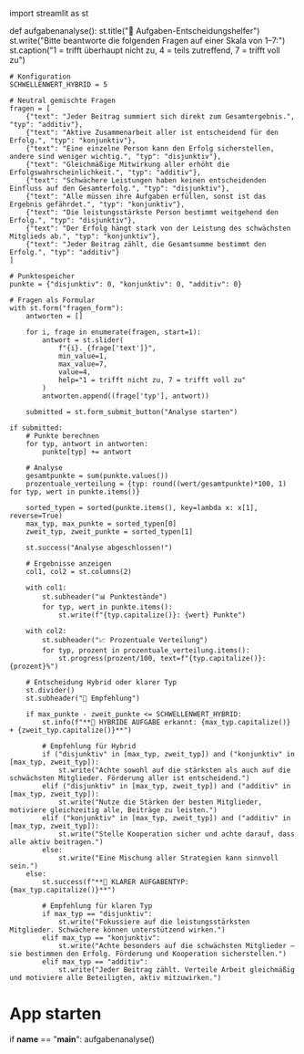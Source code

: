 import streamlit as st

def aufgabenanalyse():
    st.title("🎯 Aufgaben-Entscheidungshelfer")
    st.write("Bitte beantworte die folgenden Fragen auf einer Skala von 1–7:")
    st.caption("1 = trifft überhaupt nicht zu, 4 = teils zutreffend, 7 = trifft voll zu")
    
    # Konfiguration
    SCHWELLENWERT_HYBRID = 5

    # Neutral gemischte Fragen
    fragen = [
        {"text": "Jeder Beitrag summiert sich direkt zum Gesamtergebnis.", "typ": "additiv"},
        {"text": "Aktive Zusammenarbeit aller ist entscheidend für den Erfolg.", "typ": "konjunktiv"},
        {"text": "Eine einzelne Person kann den Erfolg sicherstellen, andere sind weniger wichtig.", "typ": "disjunktiv"},
        {"text": "Gleichmäßige Mitwirkung aller erhöht die Erfolgswahrscheinlichkeit.", "typ": "additiv"},
        {"text": "Schwächere Leistungen haben keinen entscheidenden Einfluss auf den Gesamterfolg.", "typ": "disjunktiv"},
        {"text": "Alle müssen ihre Aufgaben erfüllen, sonst ist das Ergebnis gefährdet.", "typ": "konjunktiv"},
        {"text": "Die leistungsstärkste Person bestimmt weitgehend den Erfolg.", "typ": "disjunktiv"},
        {"text": "Der Erfolg hängt stark von der Leistung des schwächsten Mitglieds ab.", "typ": "konjunktiv"},
        {"text": "Jeder Beitrag zählt, die Gesamtsumme bestimmt den Erfolg.", "typ": "additiv"}
    ]

    # Punktespeicher
    punkte = {"disjunktiv": 0, "konjunktiv": 0, "additiv": 0}
    
    # Fragen als Formular
    with st.form("fragen_form"):
        antworten = []
        
        for i, frage in enumerate(fragen, start=1):
            antwort = st.slider(
                f"{i}. {frage['text']}",
                min_value=1,
                max_value=7,
                value=4,
                help="1 = trifft nicht zu, 7 = trifft voll zu"
            )
            antworten.append((frage['typ'], antwort))
        
        submitted = st.form_submit_button("Analyse starten")
    
    if submitted:
        # Punkte berechnen
        for typ, antwort in antworten:
            punkte[typ] += antwort

        # Analyse
        gesamtpunkte = sum(punkte.values())
        prozentuale_verteilung = {typ: round((wert/gesamtpunkte)*100, 1) for typ, wert in punkte.items()}
        
        sorted_typen = sorted(punkte.items(), key=lambda x: x[1], reverse=True)
        max_typ, max_punkte = sorted_typen[0]
        zweit_typ, zweit_punkte = sorted_typen[1]

        st.success("Analyse abgeschlossen!")
        
        # Ergebnisse anzeigen
        col1, col2 = st.columns(2)
        
        with col1:
            st.subheader("📊 Punktestände")
            for typ, wert in punkte.items():
                st.write(f"{typ.capitalize()}: {wert} Punkte")
        
        with col2:
            st.subheader("📈 Prozentuale Verteilung")
            for typ, prozent in prozentuale_verteilung.items():
                st.progress(prozent/100, text=f"{typ.capitalize()}: {prozent}%")

        # Entscheidung Hybrid oder klarer Typ
        st.divider()
        st.subheader("🎯 Empfehlung")
        
        if max_punkte - zweit_punkte <= SCHWELLENWERT_HYBRID:
            st.info(f"**🔀 HYBRIDE AUFGABE erkannt: {max_typ.capitalize()} + {zweit_typ.capitalize()}**")
            
            # Empfehlung für Hybrid
            if ("disjunktiv" in [max_typ, zweit_typ]) and ("konjunktiv" in [max_typ, zweit_typ]):
                st.write("Achte sowohl auf die stärksten als auch auf die schwächsten Mitglieder. Förderung aller ist entscheidend.")
            elif ("disjunktiv" in [max_typ, zweit_typ]) and ("additiv" in [max_typ, zweit_typ]):
                st.write("Nutze die Stärken der besten Mitglieder, motiviere gleichzeitig alle, Beiträge zu leisten.")
            elif ("konjunktiv" in [max_typ, zweit_typ]) and ("additiv" in [max_typ, zweit_typ]):
                st.write("Stelle Kooperation sicher und achte darauf, dass alle aktiv beitragen.")
            else:
                st.write("Eine Mischung aller Strategien kann sinnvoll sein.")
        else:
            st.success(f"**🎯 KLARER AUFGABENTYP: {max_typ.capitalize()}**")
            
            # Empfehlung für klaren Typ
            if max_typ == "disjunktiv":
                st.write("Fokussiere auf die leistungsstärksten Mitglieder. Schwächere können unterstützend wirken.")
            elif max_typ == "konjunktiv":
                st.write("Achte besonders auf die schwächsten Mitglieder – sie bestimmen den Erfolg. Förderung und Kooperation sicherstellen.")
            elif max_typ == "additiv":
                st.write("Jeder Beitrag zählt. Verteile Arbeit gleichmäßig und motiviere alle Beteiligten, aktiv mitzuwirken.")

# App starten
if __name__ == "__main__":
    aufgabenanalyse()
